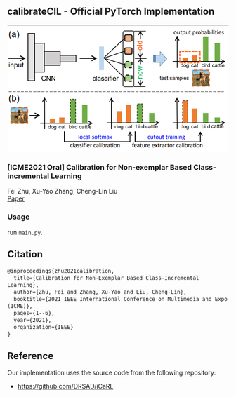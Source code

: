 ## calibrateCIL - Official PyTorch Implementation
<img src="./motivation.png" width="650">

### [ICME2021 Oral] Calibration for Non-exemplar Based Class-incremental Learning
Fei Zhu, Xu-Yao Zhang, Cheng-Lin Liu<br>
[Paper](https://ieeexplore.ieee.org/abstract/document/9428409)

### Usage 
run `main.py`.

## Citation 
```
@inproceedings{zhu2021calibration,
  title={Calibration for Non-Exemplar Based Class-Incremental Learning},
  author={Zhu, Fei and Zhang, Xu-Yao and Liu, Cheng-Lin},
  booktitle={2021 IEEE International Conference on Multimedia and Expo (ICME)},
  pages={1--6},
  year={2021},
  organization={IEEE}
}
```

## Reference
Our implementation uses the source code from the following repository:
* <https://github.com/DRSAD/iCaRL>
